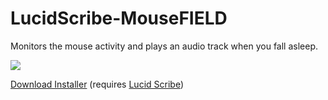LucidScribe-MouseFIELD
======================

Monitors the mouse activity and plays an audio track when you fall asleep.

<a href="http://lsdbase.org/category/hardware/Mouse-FIELD/"><img src="https://lsdbase.files.wordpress.com/2014/07/29-another-kind-of-field-18-57.png?w=640&h=320" /></a>

<a href="http://lucidcode.com/category/software/Lucid-Scribe-Plugins/Mouse-FIELD/">Download Installer</a> (requires <a href="http://lucidcode.com/LucidScribe/">Lucid Scribe</a>)
